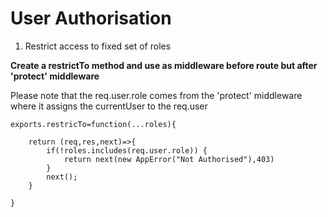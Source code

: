 # User Authorisation

1. Restrict access to fixed set of roles

**Create a restrictTo method and use as middleware before route but after
'protect' middleware**

Please note that the req.user.role comes from the 'protect' middleware where it
assigns the currentUser to the req.user

```
exports.restricTo=function(...roles){

    return (req,res,next)=>{
        if(!roles.includes(req.user.role)) {
            return next(new AppError("Not Authorised"),403)
        }
        next();
    }

}

```
